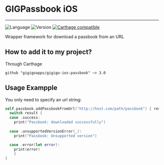 # GIGPassbook iOS

----
![Language](https://img.shields.io/badge/Language-Swift-orange.svg)
![Version](https://img.shields.io/badge/version-3.0-blue.svg)
[![Carthage compatible](https://img.shields.io/badge/Carthage-compatible-4BC51D.svg?style=flat)](https://github.com/Carthage/Carthage)


Wrapper framework for download a passbook from an URL


## How to add it to my project?

Through Carthage

```
github "gigigoapps/gigigo-ios-passbook" ~> 3.0
```

## Usage Exampple

You only need to specify an url string:
```swift
self.passbook.addPassbookFromUrl("http://host.com/path/passbook") { result in
  switch result {
  case .success:
    print("Passbook: downloaded successfully")
    
  case .unsupportedVersionError(_):
    print("Passbook: Unsupported version")

  case .error(let error):
    print(error)
	}
}
